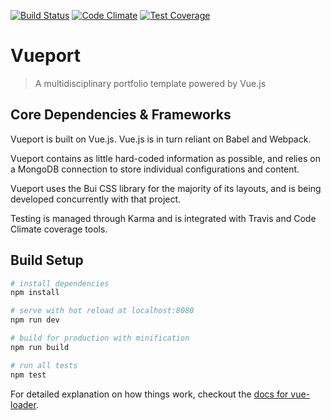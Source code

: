 [![Build Status](https://travis-ci.org/ndchristie/vueport.svg?branch=master)](https://travis-ci.org/ndchristie/vueport)
[![Code Climate](https://codeclimate.com/github/ndchristie/vueport/badges/gpa.svg)](https://codeclimate.com/github/ndchristie/vueport)
[![Test Coverage](https://codeclimate.com/github/ndchristie/vueport/badges/coverage.svg)](https://codeclimate.com/github/ndchristie/vueport/coverage)
# Vueport

> A multidisciplinary portfolio template powered by Vue.js

## Core Dependencies & Frameworks

Vueport is built on Vue.js.  Vue.js is in turn reliant on Babel and Webpack.

Vueport contains as little hard-coded information as possible, and relies on a MongoDB connection to store individual configurations and content.

Vueport uses the Bui CSS library for the majority of its layouts, and is being developed concurrently with that project.

Testing is managed through Karma and is integrated with Travis and Code Climate coverage tools.

## Build Setup

``` bash
# install dependencies
npm install

# serve with hot reload at localhost:8080
npm run dev

# build for production with minification
npm run build

# run all tests
npm test
```

For detailed explanation on how things work, checkout the [docs for vue-loader](http://vuejs.github.io/vue-loader).
